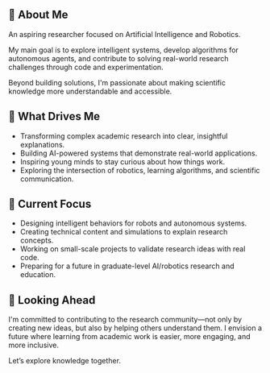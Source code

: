 ## 👋 About Me

An aspiring researcher focused on Artificial Intelligence and Robotics.

My main goal is to explore intelligent systems, develop algorithms for autonomous agents, and contribute to solving real-world research challenges through code and experimentation.

Beyond building solutions, I'm passionate about making scientific knowledge more understandable and accessible.

## 🎯 What Drives Me

- Transforming complex academic research into clear, insightful explanations.
- Building AI-powered systems that demonstrate real-world applications.
- Inspiring young minds to stay curious about how things work.
- Exploring the intersection of robotics, learning algorithms, and scientific communication.

## 🚀 Current Focus

- Designing intelligent behaviors for robots and autonomous systems.
- Creating technical content and simulations to explain research concepts.
- Working on small-scale projects to validate research ideas with real code.
- Preparing for a future in graduate-level AI/robotics research and education.

## 🌱 Looking Ahead

I'm committed to contributing to the research community—not only by creating new ideas, but also by helping others understand them. I envision a future where learning from academic work is easier, more engaging, and more inclusive.

Let’s explore knowledge together.
